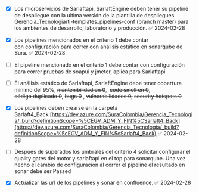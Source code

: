 - [x] Los microservicios de Sarlaftapi, SarlaftEngine deben tener su pipeline de despliegue con la ultima versión de la plantilla de despliegues Gerencia_Tecnologia/ti-templates_pipelines-conf (branch master) para los ambientes de desarrollo, laboratorio y producción. ✅ 2024-02-28

- [x] Los pipelines mencionados en el criterio 1 debe contar con configuración para correr con análisis estático en sonarqube de Sura. ✅ 2024-02-28

- [ ] El pipeline mencionado en el criterio 1 debe contar con configuración para correr pruebas de soapui y jmeter, aplica para Sarlaftapi

- [ ] El análisis estático de Sarlaftapi, SarlaftEngine debe tener cobertura mínimo del 95%, ~~mantenibilidad en 0~~,  ~~code smell en 0~~, ~~código duplicado 0~~, ~~bugs 0~~ , ~~vulnerabilidades 0,~~ ~~security hotspots 0~~

- [x] Los pipelines deben crearse en la carpeta Sarlaft4_Back [https://dev.azure.com/SuraColombia/Gerencia_Tecnologia/_build?definitionScope=%5CEGV_ADM_Y_FIN%5CSarlaft4_Back](https://dev.azure.com/SuraColombia/Gerencia_Tecnologia/_build?definitionScope=%5cEGV_ADM_Y_FIN%5cSarlaft4_Back) ✅ 2024-02-28

- [ ] Después de superados los umbrales del criterio 4 solicitar configurar el quality gates del motor y sarlaftapi en el top para sonarqube. Una vez hecho el cambio de configuracion al correr el pipeline el resultado en sonar debe ser Passed

- [x] Actualizar las url de los pipelines y sonar en confluence. ✅ 2024-02-28